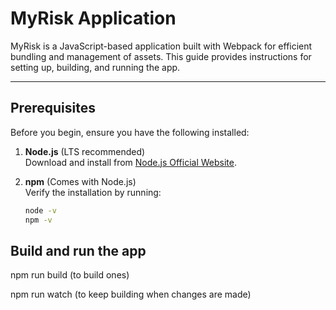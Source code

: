 # MyRisk Application

MyRisk is a JavaScript-based application built with Webpack for efficient bundling and management of assets. This guide provides instructions for setting up, building, and running the app.

---

## Prerequisites

Before you begin, ensure you have the following installed:

1. **Node.js** (LTS recommended)  
   Download and install from [Node.js Official Website](https://nodejs.org/).

2. **npm** (Comes with Node.js)  
   Verify the installation by running:  
   ```bash
   node -v
   npm -v

## Build and run the app
   npm run build (to build ones)
   
   npm run watch (to keep building when changes are made)
